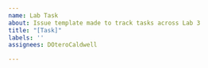 ```yaml
---
name: Lab Task
about: Issue template made to track tasks across Lab 3
title: "[Task]"
labels: ''
assignees: DOteroCaldwell

---
```




